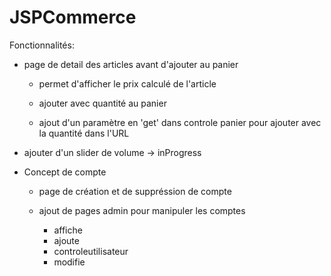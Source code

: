 # JSPCommerce

Fonctionnalités:
- page de detail des articles avant d'ajouter au panier

  - permet d'afficher le prix calculé de l'article

  - ajouter avec quantité au panier

  - ajout d'un paramètre en 'get' dans controle panier pour ajouter avec la quantité dans l'URL

- ajouter d'un slider de volume -> inProgress

- Concept de compte

  - page de création et de suppréssion de compte
  
  - ajout de pages admin pour manipuler les comptes
    - affiche
    - ajoute
    - controleutilisateur
    - modifie
  

